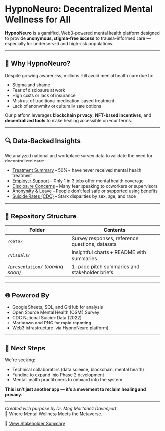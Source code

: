# HypnoNeuro: Decentralized Mental Wellness for All

**HypnoNeuro** is a gamified, Web3-powered mental health platform designed to provide **anonymous, stigma-free access** to trauma-informed care — especially for underserved and high-risk populations.

---

## 🧠 Why HypnoNeuro?

Despite growing awareness, millions still avoid mental health care due to:

- Stigma and shame
- Fear of disclosure at work
- High costs or lack of insurance
- Mistrust of traditional medication-based treatment
- Lack of anonymity or culturally safe options

Our platform leverages **blockchain privacy**, **NFT-based incentives**, and **decentralized tools** to make healing accessible on your terms.

---

## 🔍 Data-Backed Insights

We analyzed national and workplace survey data to validate the need for decentralized care:

- [Treatment Summary](visuals/README.md) – 50%+ have never received mental health treatment
- [Employer Support](visuals/README.md) – Only 1 in 3 jobs offer mental health coverage
- [Disclosure Concerns](visuals/README.md) – Many fear speaking to coworkers or supervisors
- [Anonymity & Leave](visuals/README.md) – People don’t feel safe or supported using benefits
- [Suicide Rates (CDC)](visuals/README.md) – Stark disparities by sex, age, and race

---

## 📁 Repository Structure

| Folder       | Contents                                       |
|--------------|------------------------------------------------|
| `/data/`     | Survey responses, reference questions, datasets |
| `/visuals/`  | Insightful charts + README with summaries      |
| `/presentation/` *(coming soon)* | 1-page pitch summaries and stakeholder briefs |

---

## 🌐 Powered By

- Google Sheets, SQL, and GitHub for analysis
- Open Source Mental Health (OSMI) Survey
- CDC National Suicide Data (2022)
- Markdown and PNG for rapid reporting
- Web3 infrastructure (via HypnoNeuro platform)

---

## 📣 Next Steps

We're seeking:
- Technical collaborators (data science, blockchain, mental health)
- Funding to expand into Phase 2 development
- Mental health practitioners to onboard into the system

**This isn’t just another app — it’s a movement to reclaim healing and privacy.**

---

*Created with purpose by Dr. Meg Montañez Davenport*  
🧬 Where Mental Wellness Meets the Metaverse.

📄 [View Stakeholder Summary](./presentation/stakeholder_summary.md)


